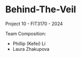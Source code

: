 # Behind-The-Veil
Project 10 - FIT3170 - 2024

Team Composition:
- Phillip (Kefei) Li
- Laura Zhakupova